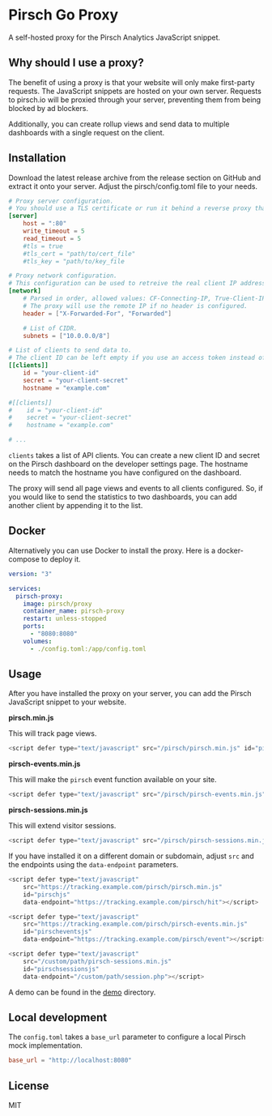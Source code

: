 # Pirsch Go Proxy

A self-hosted proxy for the Pirsch Analytics JavaScript snippet.

## Why should I use a proxy?

The benefit of using a proxy is that your website will only make first-party requests. The JavaScript snippets are hosted on your own server. Requests to pirsch.io will be proxied through your server, preventing them from being blocked by ad blockers.

Additionally, you can create rollup views and send data to multiple dashboards with a single request on the client.

## Installation

Download the latest release archive from the release section on GitHub and extract it onto your server. Adjust the pirsch/config.toml file to your needs.

```toml
# Proxy server configuration.
# You should use a TLS certificate or run it behind a reverse proxy that queries a certificate for you.
[server]
    host = ":80"
    write_timeout = 5
    read_timeout = 5
    #tls = true
    #tls_cert = "path/to/cert_file"
    #tls_key = "path/to/key_file

# Proxy network configuration.
# This configuration can be used to retreive the real client IP address and set accepted subnets for proxies or load balancers in front of this proxy.
[network]
    # Parsed in order, allowed values: CF-Connecting-IP, True-Client-IP, X-Forwarded-For, Forwarded, X-Real-IP
    # The proxy will use the remote IP if no header is configured.
    header = ["X-Forwarded-For", "Forwarded"]

    # List of CIDR.
    subnets = ["10.0.0.0/8"]

# List of clients to send data to.
# The client ID can be left empty if you use an access token instead of oAuth.
[[clients]]
    id = "your-client-id"
    secret = "your-client-secret"
    hostname = "example.com"

#[[clients]]
#    id = "your-client-id"
#    secret = "your-client-secret"
#    hostname = "example.com"

# ...
```

`clients` takes a list of API clients. You can create a new client ID and secret on the Pirsch dashboard on the developer settings page. The hostname needs to match the hostname you have configured on the dashboard.

The proxy will send all page views and events to all clients configured. So, if you would like to send the statistics to two dashboards, you can add another client by appending it to the list.

## Docker

Alternatively you can use Docker to install the proxy. Here is a docker-compose to deploy it.

```yaml
version: "3"

services:
  pirsch-proxy:
    image: pirsch/proxy
    container_name: pirsch-proxy
    restart: unless-stopped
    ports:
      - "8080:8080"
    volumes:
      - ./config.toml:/app/config.toml
```

## Usage

After you have installed the proxy on your server, you can add the Pirsch JavaScript snippet to your website.

**pirsch.min.js**

This will track page views.

```JavaScript
<script defer type="text/javascript" src="/pirsch/pirsch.min.js" id="pirschjs"></script>
```

**pirsch-events.min.js**

This will make the `pirsch` event function available on your site.

```JavaScript
<script defer type="text/javascript" src="/pirsch/pirsch-events.min.js" id="pirscheventsjs"></script>
```

**pirsch-sessions.min.js**

This will extend visitor sessions.

```JavaScript
<script defer type="text/javascript" src="/pirsch/pirsch-sessions.min.js" id="pirschsessionsjs"></script>
```

If you have installed it on a different domain or subdomain, adjust `src` and the endpoints using the `data-endpoint` parameters.

```JavaScript
<script defer type="text/javascript"
    src="https://tracking.example.com/pirsch/pirsch.min.js"
    id="pirschjs"
    data-endpoint="https://tracking.example.com/pirsch/hit"></script>

<script defer type="text/javascript"
    src="https://tracking.example.com/pirsch/pirsch-events.min.js"
    id="pirscheventsjs"
    data-endpoint="https://tracking.example.com/pirsch/event"></script>

<script defer type="text/javascript"
    src="/custom/path/pirsch-sessions.min.js"
    id="pirschsessionsjs"
    data-endpoint="/custom/path/session.php"></script>
```

A demo can be found in the [demo](demo) directory.

## Local development

The `config.toml` takes a `base_url` parameter to configure a local Pirsch mock implementation.

```toml
base_url = "http://localhost:8080"
```

## License

MIT
